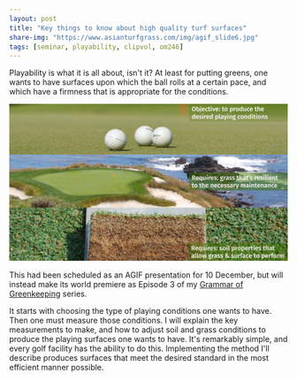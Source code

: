 ```yaml
---
layout: post
title: "Key things to know about high quality turf surfaces"
share-img: "https://www.asianturfgrass.com/img/agif_slide6.jpg"
tags: [seminar, playability, clipvol, om246]
---
```


Playability is what it is all about, isn't it? At least for putting greens, one wants to have surfaces upon which the ball rolls at a certain pace, and which have a firmness that is appropriate for the conditions.

![slide from AGIF presentation about soil, grass, and resultant playability](/img/agif_slide6.jpg)

This had been scheduled as an AGIF presentation for 10 December, but will instead make its world premiere as Episode 3 of my [Grammar of Greenkeeping](https://vimeo.com/300790946) series.

It starts with choosing the type of playing conditions one wants to have. Then one must measure those conditions. I will explain the key measurements to make, and how to adjust soil and grass conditions to produce the playing surfaces one wants to have. It's remarkably simple, and every golf facility has the ability to do this. Implementing the method I'll describe produces surfaces that meet the desired standard in the most efficient manner possible.
